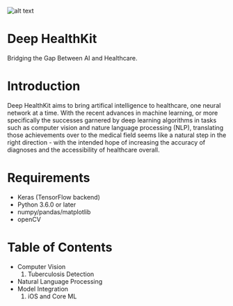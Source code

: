 ![alt text](https://github.com/cyrilzakka/Deep-HealthKit/blob/master/banner.png)
# Deep HealthKit
Bridging the Gap Between AI and Healthcare.

# Introduction
Deep HealthKit aims to bring artifical intelligence to healthcare, one neural network at a time. With the recent advances in machine learning, or more specifically the successes garnered by deep learning algorithms in tasks such as computer vision and nature language processing (NLP), translating those achievements over to the medical field seems like a natural step in the right direction - with the intended hope of increasing the accuracy of diagnoses and the accessibility of healthcare overall. 

# Requirements
- Keras (TensorFlow backend)
- Python 3.6.0 or later
- numpy/pandas/matplotlib
- openCV

# Table of Contents
- Computer Vision
  1. Tuberculosis Detection
- Natural Language Processing
- Model Integration
  1. iOS and Core ML
